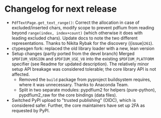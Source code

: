<!-- SPDX-FileCopyrightText: 2023 geisserml <geisserml@gmail.com> -->
<!-- SPDX-License-Identifier: CC-BY-4.0 -->

<!-- List character: dash (-) -->

# Changelog for next release
- `PdfTextPage.get_text_range()`: Correct the allocation in case of excluded/inserted chars, modify scope to prevent pdfium from reading beyond `range(index, index+count)` (which otherwise it does with leading excluded chars). Update docs to note the two different representations. Thanks to Nikita Rybak for the discovery ({issue}`261`).
- ctypesgen fork: replaced the old library loader with a new, lean version
- Setup changes (partly ported from the devel branch)
   Merged `$PDFIUM_VERSION` and `$PDFIUM_USE_V8` into the existing `$PDFIUM_PLATFORM` specifier (see Readme for updated description). The relatively minor setup API breakage was considered tolerable; the core library API is not affected.
  * Removed the `build` package from pyproject buildsystem requires, where it was unnecessary. Thanks to Anaconda Team.
  * Split in two separate modules: pypdfium2 for helpers (pure-python), pypdfium2_raw for the core bindings (data files).
- Switched PyPI upload to "trusted publishing" (OIDC), which is considered safer. Further, the core maintainers have set up 2FA as requested by PyPI.

